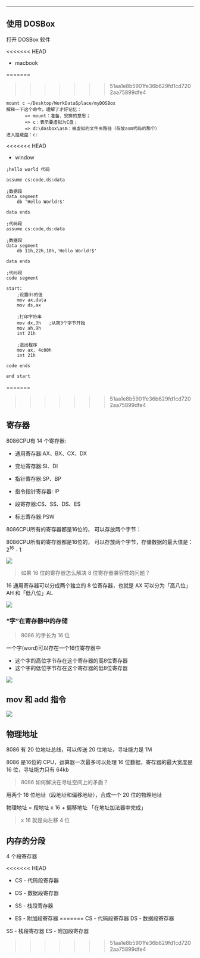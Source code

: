 

------ 


## 使用 DOSBox

打开 DOSBox 软件

<<<<<<< HEAD
- macbook

=======
>>>>>>> 51aa1e8b5901fe36b629fd1cd7202aa75899dfe4
```
mount c ~/Desktop/WorkDataSplace/myDOSBox
解释一下这个命令，理解了才好记忆：
       => mount：准备、安排的意思；
       => c：表示要虚拟为C盘；
       => d:\dosbox\asm：被虚拟的文件夹路径（存放asm代码的那个）
进入挂载盘：c:
```

<<<<<<< HEAD

- window

```
;hello world 代码

assume cs:code,ds:data

;数据段
data segment
    db 'Hello World!$'
    
data ends

;代码段
assume cs:code,ds:data

;数据段
data segment
    db 11h,22h,10h,'Hello World!$'
    
data ends

;代码段
code segment
    
start:
    ;设置ds的值
    mov ax,data
    mov ds,ax
    
    ;打印字符串
    mov dx,3h   ;从第3个字节开始
    mov ah,9h
    int 21h
    
    ;退出程序
    mov ax, 4c00h
    int 21h

code ends

end start
```

=======
>>>>>>> 51aa1e8b5901fe36b629fd1cd7202aa75899dfe4
## 寄存器

8086CPU有 14 个寄存器:

- 通用寄存器:AX、BX、CX、DX

- 变址寄存器:SI、DI

- 指针寄存器:SP、BP

- 指令指针寄存器: IP

- 段寄存器:CS、SS、DS、ES

- 标志寄存器:PSW

 
 8086CPU所有的寄存器都是16位的， 可以存放两个字节：

  8086CPU所有的寄存器都是16位的， 可以存放两个字节，存储数据的最大值是：2<sup>16</sup> - 1

![](https://cdn.jsdelivr.net/gh/kendall-cpp/blogPic@main/寻offer总结02/寄存器存储.7781gjswtuw0.png)

> 如果 16 位的寄存器怎么解决 8 位寄存器兼容性的问题？

16 通用寄存器可以分成两个独立的 8 位寄存器，也就是 AX 可以分为「高八位」AH 和「低八位」AL

![](https://cdn.jsdelivr.net/gh/kendall-cpp/blogPic@main/寻offer总结02/寄存器存储01.2alj3la0bgu8.png)


### “字”在寄存器中的存储

> 8086 的字长为 16 位

一个字(word)可以存在一个16位寄存器中

- 这个字的高位字节存在这个寄存器的高8位寄存器
- 这个字的低位字节存在这个寄存器的低8位寄存器

![](https://cdn.jsdelivr.net/gh/kendall-cpp/blogPic@main/寻offer总结02/寄存器存储02.3zsuy04m9ee0.png)

## mov 和 add 指令

![](https://cdn.jsdelivr.net/gh/kendall-cpp/blogPic@main/寻offer总结02/mov和add指令.4bni5bbuyhc0.png)

## 物理地址

8086 有 20 位地址总线，可以传送 20 位地址，寻址能力是 1M

8086 是16位的 CPU，运算器一次最多可以处理 16 位数据，寄存器的最大宽度是 16 位，寻址能力只有 64kb

> 8086 如何解决在寻址空间上的矛盾？

用两个 16 位地址（段地址和偏移地址），合成一个 20 位的物理地址

物理地址 = 段地址 x 16 + 偏移地址  「在地址加法器中完成」

 > x 16 就是向左移 4 位

## 内存的分段

4 个段寄存器

<<<<<<< HEAD
- CS - 代码段寄存器 

- DS - 数据段寄存器 

- SS - 栈段寄存器    

- ES - 附加段寄存器
=======
CS - 代码段寄存器   DS - 数据段寄存器 

SS - 栈段寄存器    ES - 附加段寄存器
>>>>>>> 51aa1e8b5901fe36b629fd1cd7202aa75899dfe4


  






